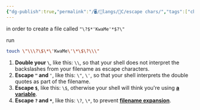 ```yaml
---
{"dg-publish":true,"permalink":"/🖥/📜langs/🍊C/escape chars/","tags":["cheat","unix"]}
---
```


in order to create a file called `"\?$*'KwaMe'*$?\"`

run 
```bash
touch \"\\\?\$\*\'KwaMe\'\*\$\?\\\"
```
1. **Double your `\`**, like this: `\\`, so that your shell does not interpret the backslashes from your filename as escape characters.
2. **Escape `"` and `'`**, like this: `\"`, `\'`, so that your shell interprets the double quotes as part of the filename.
3. **Escape `$`**, like this: `\$`, otherwise your shell will think you're using [**a variable**](http://tldp.org/HOWTO/Bash-Prog-Intro-HOWTO-5.html).
4. **Escape `?` and `*`**, like this: `\?`, `\*`, to prevent [**filename expansion**](https://www.gnu.org/software/bash/manual/html_node/Filename-Expansion.html).
